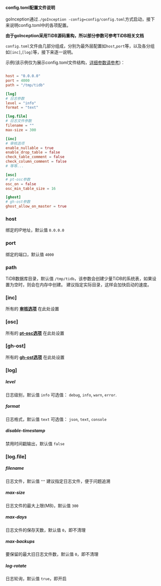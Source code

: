 
#### config.toml配置文件说明

goInception通过`./goInception -config=config/config.toml`方式启动，接下来说明config.toml中的各项配置。

**由于goInception采用TiDB源码重构，所以部分参数可参考TiDB相关文档**

`config.toml`文件由几部分组成，分别为最外层配置如`host`,`port`等，以及各分组如`[inc]`,`[log]`等，接下来逐一说明。

示例(该示例仅为展示config.toml文件结构，[详细参数请参考](https://github.com/hanchuanchuan/goInception/blob/master/config/config.toml.default))：
```toml

host = "0.0.0.0"
port = 4000
path = "/tmp/tidb"

[log]
# 日志参数
level = "info"
format = "text"

[log.file]
# 日志文件参数
filename = ""
max-size = 300

[inc]
# 审核选项
enable_nullable = true
enable_drop_table = false
check_table_comment = false
check_column_comment = false
# 等等...

[osc]
# pt-osc参数
osc_on = false
osc_min_table_size = 16

[ghost]
# gh-ost参数
ghost_allow_on_master = true

```

### host
绑定的IP地址，默认值 `0.0.0.0`

### port
绑定的端口，默认值 `4000`

### path
TiDB数据库目录，默认值 `/tmp/tidb`，该参数会创建少量TiDB的系统表，如果设置为空时，则会在内存中创建。
建议指定实际目录，这样会加快启动的速度。



### [inc]

所有的 **[审核选项](../options.html)** 在此处设置

### [osc]

所有的 **[pt-osc选项](../osc.html)** 在此处设置

### [gh-ost]

所有的 **[gh-ost选项](../ghost.html)** 在此处设置



### [log]

##### level
日志级别，默认值 `info`
可选值： `debug`, `info`, `warn`, `error`.

##### format
日志格式，默认值 `text`
可选值： `json`, `text`, `console`

##### disable-timestamp
禁用时间戳输出，默认值 `false`


### [log.file]
##### filename
日志文件，默认值 `""`
建议指定日志文件，便于问题追溯

##### max-size
日志文件的最大上限(MB)，默认值 `300`

##### max-days
日志文件的保存天数，默认值 `0`，即不清理

##### max-backups
要保留的最大旧日志文件数，默认值 `0`，即不清理

##### log-rotate
日志轮询，默认值 `true`，即开启

